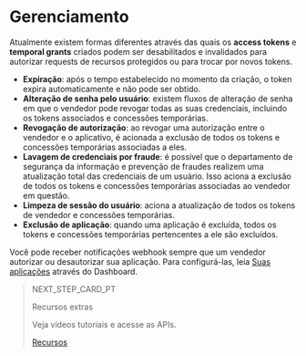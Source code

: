# Gerenciamento
 
Atualmente existem formas diferentes através das quais os **access tokens** e **temporal grants** criados podem ser desabilitados e invalidados para autorizar requests de recursos protegidos ou para trocar por novos tokens.
 
* **Expiração**: após o tempo estabelecido no momento da criação, o token expira automaticamente e não pode ser obtido.
* **Alteração de senha pelo usuário**: existem fluxos de alteração de senha em que o vendedor pode revogar todas as suas credenciais, incluindo os tokens associados e concessões temporárias.
* **Revogação de autorização**: ao revogar uma autorização entre o vendedor e o aplicativo, é acionada a exclusão de todos os tokens e concessões temporárias associadas a eles.
* **Lavagem de credenciais por fraude**: é possível que o departamento de segurança da informação e prevenção de fraudes realizem uma atualização total das credenciais de um usuário. Isso aciona a exclusão de todos os tokens e concessões temporárias associadas ao vendedor em questão.
* **Limpeza de sessão do usuário**: aciona a atualização de todos os tokens de vendedor e concessões temporárias.
* **Exclusão de aplicação**: quando uma aplicação é excluída, todos os tokens e concessões temporárias pertencentes a ele são excluídos.
 
Você pode receber notificações webhook sempre que um vendedor autorizar ou desautorizar sua aplicação. Para configurá-las, leia [Suas aplicações](https://www.mercadopago[FAKER][URL][DOMAIN]/developers/pt/guides/resources/dashboard/applications) através do Dashboard.
 
> NEXT_STEP_CARD_PT
>
> Recursos extras
>
> Veja vídeos tutoriais e acesse as APIs.
>
> [Recursos](https://www.mercadopago[FAKER][URL][DOMAIN]/developers/pt/guides/security/oauth/resources)
